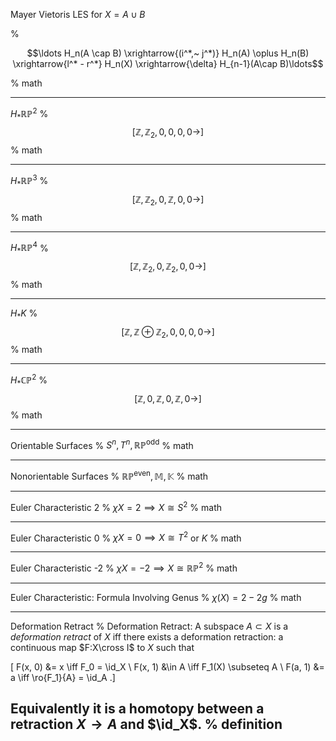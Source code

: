Mayer Vietoris LES for $X = A \cup B$

%

$$\ldots  H_n(A \cap B) \xrightarrow{(i^*,~ j^*)} H_n(A) \oplus H_n(B) \xrightarrow{l^* - r^*}  H_n(X) \xrightarrow{\delta} H_{n-1}(A\cap B)\ldots$$

%
math

---

$H_* \mathbb{RP}^2$
%
$$[\mathbb{Z}, \mathbb{Z}_2,             0,    0,      0,    0\rightarrow  ]$$
%
math

---

$H_* \mathbb{RP}^3$
%
$$[\mathbb{Z}, \mathbb{Z}_2,             0,    \mathbb{Z},      0,    0\rightarrow  ]$$
%
math

---

$H_* \mathbb{RP}^4$
%
$$[\mathbb{Z}, \mathbb{Z}_2,             0,    \mathbb{Z}_2,      0,    0\rightarrow  ]$$
%
math

---

$H_* K$
%
$$[\mathbb{Z}, \mathbb{Z} \oplus \mathbb{Z}_2,             0,    0,      0,    0\rightarrow  ]$$
%
math

---

$H_* \mathbb{CP}^2$
%
$$[\mathbb{Z}, 0,                 \mathbb{Z},  0,      \mathbb{Z},  0\rightarrow  ]$$
%
math

---

Orientable Surfaces
%
$S^n, T^n, \mathbb{RP}^\text{odd}$
%
math

---

Nonorientable Surfaces
%
$\mathbb{RP}^\text{even}, \mathbb{M}, \mathbb{K}$
%
math

---

Euler Characteristic 2
%
$\chi X = 2 \implies X \cong S^2$
%
math

---

Euler Characteristic 0
%
$\chi X = 0 \implies X \cong T^2$ or $K$
%
math

---

Euler Characteristic -2
%
$\chi X = -2 \implies X \cong \mathbb{RP}^2$
%
math

---

Euler Characteristic: Formula Involving Genus
%
$\chi(X) = 2-2g$
%
math

---


Deformation Retract
%
Deformation Retract: A subspace $A \subset X$ is a *deformation retract* of $X$ iff there exists a deformation retraction: a continuous map $F:X\cross I$ to $X$ such that 

\[
F(x, 0) &= x  \iff F_0 = \id_X \\
F(x, 1) &\in A \iff F_1(X) \subseteq A \\
F(a, 1) &= a \iff \ro{F_1}{A} = \id_A
.\]

Equivalently it is a homotopy between a retraction $X\to A$ and $\id_X$.
%
definition
---

